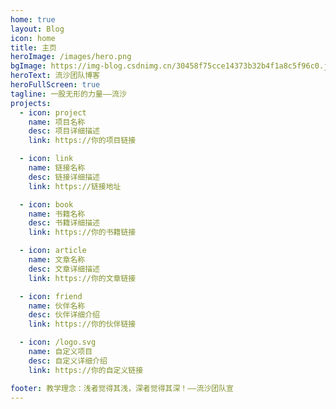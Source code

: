 ```yaml
---
home: true
layout: Blog
icon: home
title: 主页
heroImage: /images/hero.png
bgImage: https://img-blog.csdnimg.cn/30458f75cce14373b32b4f1a8c5f96c0.jpeg
heroText: 流沙团队博客
heroFullScreen: true
tagline: 一股无形的力量——流沙
projects:
  - icon: project
    name: 项目名称
    desc: 项目详细描述
    link: https://你的项目链接

  - icon: link
    name: 链接名称
    desc: 链接详细描述
    link: https://链接地址

  - icon: book
    name: 书籍名称
    desc: 书籍详细描述
    link: https://你的书籍链接

  - icon: article
    name: 文章名称
    desc: 文章详细描述
    link: https://你的文章链接

  - icon: friend
    name: 伙伴名称
    desc: 伙伴详细介绍
    link: https://你的伙伴链接

  - icon: /logo.svg
    name: 自定义项目
    desc: 自定义详细介绍
    link: https://你的自定义链接

footer: 教学理念：浅者觉得其浅，深者觉得其深！——流沙团队宣
---
```


